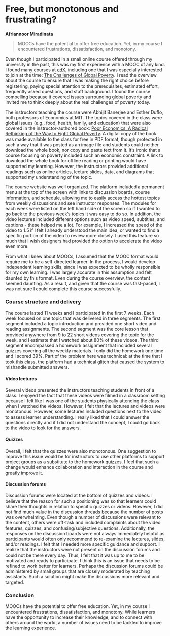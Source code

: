 # Free, but monotonous and frustrating? #
**Afriannoor Miradinata**

>MOOCs have the potential to offer free education. Yet, in my course I encountered frustrations, dissatisfaction, and monotony.

Even though I participated in a small online course offered through my university in the past, this was my first experience with a MOOC of any kind. I found many courses at [edX](http://www.google.com/url?q=http%3A%2F%2Fwww.edx.org%2F&sa=D&sntz=1&usg=AFQjCNEwo4Is624erSNdxlp4bpowHw5SrA), including one that I was especially interested to join at the time: [The Challenges of Global Poverty](https://www.edx.org/course/mit/14-73x/challenges-global-poverty/585). I read the overview about the course to ensure that I was making the right choice before registering, paying special attention to the prerequisites, estimated effort, frequently asked questions, and staff background. I found the course compelling because it covered issues surrounding global poverty and invited me to think deeply about the real challenges of poverty today.

The instructors teaching the course were Abhijit Banerjee and Esther Duflo, both professors of Economics at MIT. The topics covered in the class were global issues (e.g., food, health, family, and education) that were also covered in the instructor-authored book: [Poor Economics: A Radical Rethinking of the Way to Fight Global Poverty](http://www.amazon.com/Poor-Economics-Radical-Rethinking-Poverty/dp/1610390938/ref=sr_1_1?ie=UTF8&qid=1372971672&sr=8-1&keywords=Poor+Economics%3A+A+Radical+Rethinking+of+the+Way+to+Fight+Global+Poverty). A digital copy of the book was made available to the class for free in PDF format, though protected in such a way that it was posted as an image file and students could neither download the whole book, nor copy and paste text from it. It’s ironic that a course focusing on poverty included such an economic constraint. A link to download the whole book for offline reading or printing would have supported my learning. However, the instructors provided additional readings such as online articles, lecture slides, data, and diagrams that supported my understanding of the topic.

The course website was well organized. The platform included a permanent menu at the top of the screen with links to discussion boards, course information, and schedule, allowing me to easily access the hottest topics from weekly discussions and see instructor responses. The modules for each week were listed on the left hand side of the screen so if I wanted to go back to the previous week’s topics it was easy to do so. In addition, the video lectures included different options such as video speed, subtitles, and captions - these helped me a lot. For example, I increased the speed of the video to 1.5 if I felt I already understood the main idea, or wanted to find a specific portion of the video to review more closely. I used this feature so much that I wish designers had provided the option to accelerate the video even more.

From what I knew about MOOCs, I assumed that the MOOC format would require me to be a self-directed learner. In the process, I would develop independent learning skills, since I was expected to be wholly responsible for my own learning. I was largely accurate in this assumption and felt daunted by this format. Even during the course overview, the content seemed daunting. As a result, and given that the course was fast-paced, I was not sure I could complete this course successfully.

### Course structure and delivery ###

The course lasted 11 weeks and I participated in the first 7 weeks. Each week focused on one topic that was delivered in three segments. The first segment included a topic introduction and provided one short video and reading assignments. The second segment was the core lesson that provided anywhere from 9 to 22 short videos covering the topic for the week, and I estimate that I watched about 80% of these videos. The third segment encompassed a homework assignment that included several quizzes covering all the weekly materials. I only did the homework one time and I scored 39%. Part of the problem here was technical: at the time that I took this class, the platform had a technical glitch that caused the system to mishandle submitted answers.

#### Video lectures ####

Several videos presented the instructors teaching students in front of a class. I enjoyed the fact that these videos were filmed in a classroom setting because I felt like I was one of the students physically attending the class when I watched the videos. However, I felt that the lectures and videos were monotonous. However, some lectures included questions next to the video to assess learner understanding. I really liked that I could answer the questions directly and if I did not understand the concept, I could go back to the video to look for the answers.

#### Quizzes ####

Overall, I felt that the quizzes were also monotonous. One suggestion to improve this issue would be for instructors to use other platforms to support project groups as a substitute to the homework quizzes. I feel that such a change would enhance collaboration and interaction in the course and greatly improve it.

#### Discussion forums ####

Discussion forums were located at the bottom of quizzes and videos. I believe that the reason for such a positioning was so that learners could share their thoughts in relation to specific quizzes or videos. However, I did not find much value in the discussion threads because the number of posts was overwhelming. Even though a number of discussions were relevant to the content, others were off-task and included complaints about the video features, quizzes, and confusing/subjective questions. Additionally, the responses on the discussion boards were not always immediately helpful as participants would often only recommend to re-examine the lectures, slides, and/or readings. I felt that I needed more specific guidance and support. I realize that the instructors were not present on the discussion forums and could not be there every day. Thus, I felt that it was up to me to be motivated and ready to participate. I think this is an issue that needs to be refined to work better for learners. Perhaps the discussion forums could be administered by small groups that are closely moderated by teaching assistants. Such a solution might make the discussions more relevant and targeted.

### Conclusion ###

MOOCs have the potential to offer free education. Yet, in my course I encountered frustrations, dissatisfaction, and monotony. While learners have the opportunity to increase their knowledge, and to connect with others around the world, a number of issues need to be tackled to improve the learning experience.



